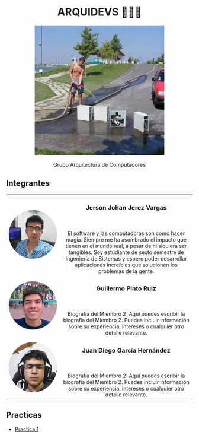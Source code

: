 <h1 align="center">ARQUIDEVS 👨🏻‍🏭</h1>
<p align="center">
   <img width="350" src="https://github.com/Majinka10/arquidevs/blob/main/images/principal.jpg" alt="ARQUIDEVS">
</p>
<p align="center">Grupo Arquitectura de Computadores</p>

## Integrantes

| | |
| :---: | :---: |
| ![Foto del Miembro 1](./images/johan%20readme.png) | <h3>Jerson Johan Jerez Vargas</h3><br><br>El software y las computadoras son como hacer magia. Siempre me ha asombrado el impacto que tienen en el mundo real, a pesar de ni siquiera ser tangibles. Soy estudiante de sexto semestre de Ingeniería de Sistemas y espero poder desarrollar aplicaciones increíbles que solucionen los problemas de la gente.|
| ![Foto del Miembro 2](./images/guillermo%20readme.png) | <h3>Guillermo Pinto Ruiz</h3><br><br>Biografía del Miembro 2: Aquí puedes escribir la biografía del Miembro 2. Puedes incluir información sobre su experiencia, intereses o cualquier otro detalle relevante. |
| ![Foto del Miembro 2](./images/juan%20readme.png) | <h3>Juan Diego García Hernández</h3><br><br>Biografía del Miembro 2: Aquí puedes escribir la biografía del Miembro 2. Puedes incluir información sobre su experiencia, intereses o cualquier otro detalle relevante. |

## Practicas

- [Practica 1](projects/01)
